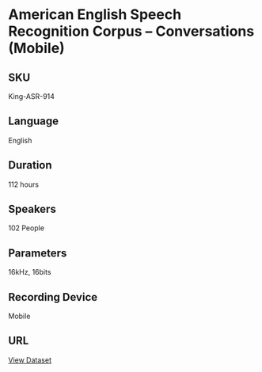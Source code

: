 # American English Speech Recognition Corpus – Conversations (Mobile)

## SKU
King-ASR-914

## Language
English

## Duration
112 hours

## Speakers
102 People

## Parameters
16kHz, 16bits

## Recording Device
Mobile

## URL
[View Dataset](https://dataoceanai.com/datasets/asr/american-english-speech-recognition-corpus-conversations-mobile-2/)
